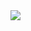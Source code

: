 <a href="https://github.com/AliMozaffri">
<img align="center" src="https://github-readme-stats.vercel.app/api?username=ghost1372&show_icons=true&count_private=true&include_all_commits=true" /></a>
